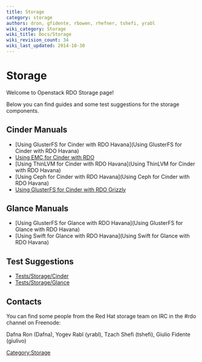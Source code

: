 ```yaml
---
title: Storage
category: storage
authors: dron, gfidente, rbowen, rhefner, tshefi, yrabl
wiki_category: Storage
wiki_title: Docs/Storage
wiki_revision_count: 34
wiki_last_updated: 2014-10-30
---
```


# Storage

Welcome to Openstack RDO Storage page!

Below you can find guides and some test suggestions for the storage components.

## Cinder Manuals

*   [Using GlusterFS for Cinder with RDO Havana](Using GlusterFS for Cinder with RDO Havana)
*   [Using EMC for Cinder with RDO](https://wiki.openstack.org/wiki/How_to_deploy_cinder_with_EMC_plug-in)
*   [Using ThinLVM for Cinder with RDO Havana](Using ThinLVM for Cinder with RDO Havana)
*   [Using Ceph for Cinder with RDO Havana](Using Ceph for Cinder with RDO Havana)
*   [Using GlusterFS for Cinder with RDO Grizzly](http://www.gluster.org/community/documentation/index.php/GlusterFS_Cinder)

## Glance Manuals

*   [Using GlusterFS for Glance with RDO Havana](Using GlusterFS for Glance with RDO Havana)
*   [Using Swift for Glance with RDO Havana](Using Swift for Glance with RDO Havana)

## Test Suggestions

*   [Tests/Storage/Cinder](Tests/Storage/Cinder)
*   [Tests/Storage/Glance](Tests/Storage/Glance)

## Contacts

You can find some people from the Red Hat storage team on IRC in the #rdo channel on Freenode:

Dafna Ron (Dafna), Yogev Rabl (yrabl), Tzach Shefi (tshefi), Giulio Fidente (giulivo)

<Category:Storage>

